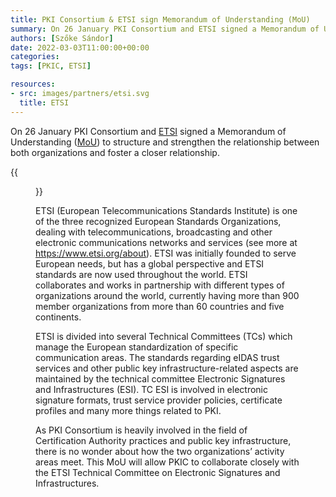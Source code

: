 ```yaml
---
title: PKI Consortium & ETSI sign Memorandum of Understanding (MoU)
summary: On 26 January PKI Consortium and ETSI signed a Memorandum of Understanding (MoU) to structure and strengthen the relationship between both organizations and foster a closer relationship.
authors: [Szőke Sándor]
date: 2022-03-03T11:00:00+00:00
categories:
tags: [PKIC, ETSI]

resources:
- src: images/partners/etsi.svg
  title: ETSI
---
```


On 26 January PKI Consortium and [ETSI][1] signed a Memorandum of Understanding ([MoU][2]) to structure and strengthen the relationship between both organizations and foster a closer relationship.

{{<figure src="/img/partners/etsi.svg">}}

ETSI (European Telecommunications Standards Institute) is one of the three recognized European Standards Organizations, dealing with telecommunications, broadcasting and other electronic communications networks and services (see more at https://www.etsi.org/about). ETSI was initially founded to serve European needs, but has a global perspective and ETSI standards are now used throughout the world. ETSI collaborates and works in partnership with different types of organizations around the world, currently having more than 900 member organizations from more than 60 countries and five continents.

ETSI is divided into several Technical Committees (TCs) which manage the European standardization of specific communication areas. The standards regarding eIDAS trust services and other public key infrastructure-related aspects are maintained by the technical committee Electronic Signatures and Infrastructures (ESI). TC ESI is involved in electronic signature formats, trust service provider policies, certificate profiles and many more things related to PKI.

As PKI Consortium is heavily involved in the field of Certification Authority practices and public key infrastructure, there is no wonder about how the two organizations’ activity areas meet. This MoU will allow PKIC to collaborate closely with the ETSI Technical Committee on Electronic Signatures and Infrastructures.

[1]: <https://www.etsi.org> "ETSI - European Telecommunications Standards Institute"
[2]: <https://portal.etsi.org/webapp/AgreementView/AgreementDetail.asp?AgrID=285> "MoU agreement between ETSI & PKI Consortium"
